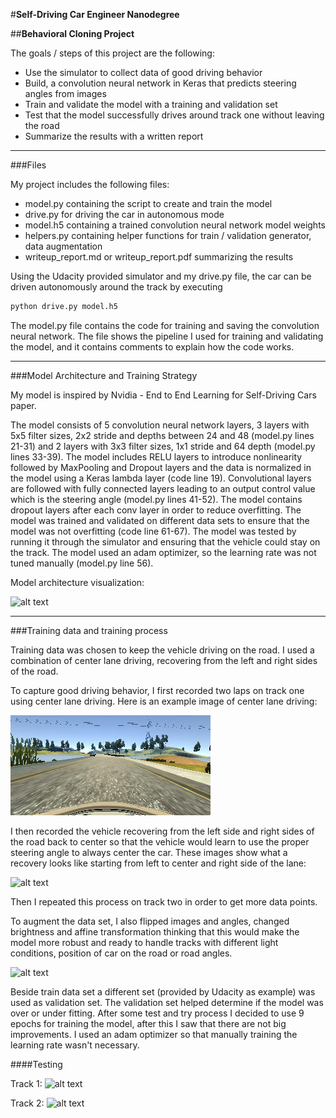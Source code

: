 #**Self-Driving Car Engineer Nanodegree**

##**Behavioral Cloning Project**

The goals / steps of this project are the following:
* Use the simulator to collect data of good driving behavior
* Build, a convolution neural network in Keras that predicts steering angles from images
* Train and validate the model with a training and validation set
* Test that the model successfully drives around track one without leaving the road
* Summarize the results with a written report


[//]: # (Image References)

[image1]: ./images/network_architecture.png "Model Visualization"
[image2]: ./images/center.jpg "Center Image"
[image3]: ./images/recovery.png "Recovery Image"
[image4]: ./images/affine_transformation.png "Image preprocessing"
[image5]: ./images/track1.gif "Track1"
[image6]: ./images/track2.gif "Track2"

---
###Files

My project includes the following files:
* model.py containing the script to create and train the model
* drive.py for driving the car in autonomous mode
* model.h5 containing a trained convolution neural network model weights
* helpers.py containing helper functions for train / validation generator, data augmentation
* writeup_report.md or writeup_report.pdf summarizing the results

Using the Udacity provided simulator and my drive.py file, the car can be driven autonomously around the track by executing
```sh
python drive.py model.h5
```

The model.py file contains the code for training and saving the convolution neural network. The file shows the pipeline I used for training and validating the model, and it contains comments to explain how the code works.

---

###Model Architecture and Training Strategy

My model is inspired by Nvidia - End to End Learning for Self-Driving Cars paper.

The model consists of 5 convolution neural network layers, 3 layers with 5x5 filter sizes, 2x2 stride and depths between 24 and 48 (model.py lines 21-31) and 2 layers with 3x3 filter sizes, 1x1 stride and 64 depth (model.py lines 33-39).
The model includes RELU layers to introduce nonlinearity followed by MaxPooling and Dropout layers and the data is normalized in the model using a Keras lambda layer (code line 19).
Convolutional layers are followed with fully connected layers leading to an output control value which is the steering angle (model.py lines 41-52).
The model contains dropout layers after each conv layer in order to reduce overfitting.
The model was trained and validated on different data sets to ensure that the model was not overfitting (code line 61-67). The model was tested by running it through the simulator and ensuring that the vehicle could stay on the track.
The model used an adam optimizer, so the learning rate was not tuned manually (model.py line 56).

Model architecture visualization:

![alt text][image1]

---

###Training data and training process

Training data was chosen to keep the vehicle driving on the road. I used a combination of center lane driving, recovering from the left and right sides of the road.

To capture good driving behavior, I first recorded two laps on track one using center lane driving. Here is an example image of center lane driving:

![alt text][image2]

I then recorded the vehicle recovering from the left side and right sides of the road back to center so that the vehicle would learn to use the proper steering angle to always center the car. These images show what a recovery looks like starting from left to center and right side of the lane:

![alt text][image3]

Then I repeated this process on track two in order to get more data points.

To augment the data set, I also flipped images and angles, changed brightness and affine transformation thinking that this would make the model more robust and ready to handle tracks with different light conditions, position of car on the road or road angles.

![alt text][image4]

Beside train data set a different set (provided by Udacity as example) was used as validation set.
The validation set helped determine if the model was over or under fitting. After some test and try process I decided to use 9 epochs for training the model, after this I saw that there are not big improvements. I used an adam optimizer so that manually training the learning rate wasn't necessary.

####Testing

Track 1:
![alt text][image5]

Track 2:
![alt text][image6]
